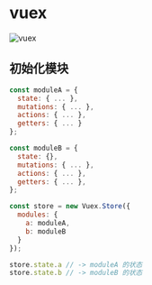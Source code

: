 # vuex
![vuex](https://vuex.vuejs.org/vuex.png)

## 初始化模块
```javascript
const moduleA = {
  state: { ... },
  mutations: { ... },
  actions: { ... },
  getters: { ... }
};

const moduleB = {
  state: {},
  mutations: { ... },
  actions: { ... },
  getters: { ... },
};

const store = new Vuex.Store({
  modules: {
    a: moduleA,
    b: moduleB
  }
});

store.state.a // -> moduleA 的状态
store.state.b // -> moduleB 的状态
```
